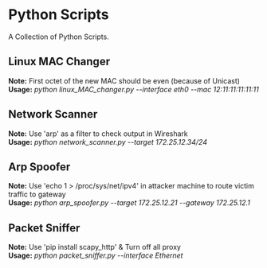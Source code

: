 # Python Scripts
A Collection of Python Scripts.
## Linux MAC Changer
<b>Note:</b> First octet of the new MAC should be even (because of Unicast)<br/>
<b>Usage:</b> <i> python linux_MAC_changer.py --interface eth0 --mac 12:11:11:11:11:11</i>
## Network Scanner
<b>Note:</b> Use 'arp' as a filter to check output in Wireshark<br/>
<b>Usage:</b> <i> python network_scanner.py --target 172.25.12.34/24</i>
## Arp Spoofer
<b>Note:</b> Use 'echo 1 > /proc/sys/net/ipv4' in attacker machine to route victim traffic to gateway<br/>
<b>Usage:</b> <i> python arp_spoofer.py --target 172.25.12.21 --gateway 172.25.12.1</i>
## Packet Sniffer
<b>Note:</b> Use 'pip install scapy_http' & Turn off all proxy<br/>
<b>Usage:</b> <i> python packet_sniffer.py --interface Ethernet</i>

